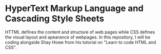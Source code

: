 # HyperText Markup Language and Cascading Style Sheets

HTTML defines the content and structure of web pages while CSS defines the visual layout and apearance of webpages. In this repository, I will be coding alongside Shay Howe from his tutorial on "Learn to code HTML and CSS".